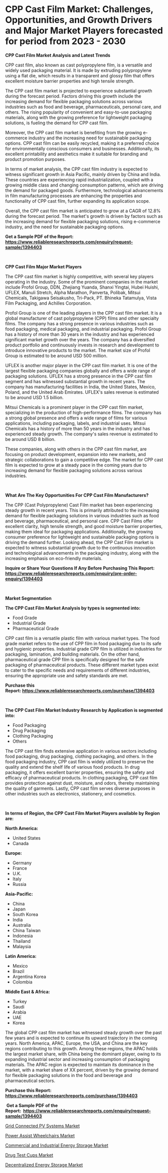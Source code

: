 <p><h1>CPP Cast Film Market: Challenges, Opportunities, and Growth Drivers and Major Market Players forecasted for period from 2023 - 2030</h1></p><p><strong>CPP Cast Film Market Analysis and Latest Trends</strong></p>
<p><p>CPP cast film, also known as cast polypropylene film, is a versatile and widely used packaging material. It is made by extruding polypropylene using a flat die, which results in a transparent and glossy film that offers excellent moisture barrier properties and high tensile strength.</p><p>The CPP cast film market is projected to experience substantial growth during the forecast period. Factors driving this growth include the increasing demand for flexible packaging solutions across various industries such as food and beverage, pharmaceuticals, personal care, and others. The rising popularity of convenient and easy-to-use packaging materials, along with the growing preference for lightweight packaging solutions, is fueling the demand for CPP cast film.</p><p>Moreover, the CPP cast film market is benefiting from the growing e-commerce industry and the increasing need for sustainable packaging options. CPP cast film can be easily recycled, making it a preferred choice for environmentally conscious consumers and businesses. Additionally, its excellent printability and aesthetics make it suitable for branding and product promotion purposes.</p><p>In terms of market analysis, the CPP cast film industry is expected to witness significant growth in Asia Pacific, mainly driven by China and India. These countries are experiencing rapid industrialization, coupled with a growing middle class and changing consumption patterns, which are driving the demand for packaged goods. Furthermore, technological advancements in film manufacturing processes are enhancing the properties and functionality of CPP cast film, further expanding its application scope.</p><p>Overall, the CPP cast film market is anticipated to grow at a CAGR of 12.8% during the forecast period. The market's growth is driven by factors such as the increasing demand for flexible packaging solutions, rising e-commerce industry, and the need for sustainable packaging options.</p></p>
<p><strong>Get a Sample PDF of the Report:&nbsp; <a href="https://www.reliableresearchreports.com/enquiry/request-sample/1394403">https://www.reliableresearchreports.com/enquiry/request-sample/1394403</a></strong></p>
<p>&nbsp;</p>
<p><strong>CPP Cast Film Major Market Players</strong></p>
<p><p>The CPP cast film market is highly competitive, with several key players operating in the industry. Some of the prominent companies in the market include Profol Group, DDN, Zhejiang Yuanda, Shanxi Yingtai, Hubei Huishi, UFLEX, Manuli Stretch, Alpha Marathon, Panverta, Polibak, Mitsui Chemicals, Takigawa Seisakusho, Tri-Pack, PT. Bhineka Tatamulya, Vista Film Packaging, and Achilles Corporation.</p><p>Profol Group is one of the leading players in the CPP cast film market. It is a global manufacturer of cast polypropylene (CPP) films and other specialty films. The company has a strong presence in various industries such as food packaging, medical packaging, and industrial packaging. Profol Group has a history of more than 30 years in the industry and has experienced significant market growth over the years. The company has a diversified product portfolio and continuously invests in research and development to introduce innovative products to the market. The market size of Profol Group is estimated to be around USD 500 million.</p><p>UFLEX is another major player in the CPP cast film market. It is one of the largest flexible packaging companies globally and offers a wide range of packaging solutions. UFLEX has a strong presence in the CPP cast film segment and has witnessed substantial growth in recent years. The company has manufacturing facilities in India, the United States, Mexico, Poland, and the United Arab Emirates. UFLEX's sales revenue is estimated to be around USD 1.5 billion.</p><p>Mitsui Chemicals is a prominent player in the CPP cast film market, specializing in the production of high-performance films. The company has a strong global presence and offers a wide range of films for various applications, including packaging, labels, and industrial uses. Mitsui Chemicals has a history of more than 50 years in the industry and has experienced steady growth. The company's sales revenue is estimated to be around USD 8 billion.</p><p>These companies, along with others in the CPP cast film market, are focusing on product development, expansion into new markets, and strategic collaborations to gain a competitive edge. The market for CPP cast film is expected to grow at a steady pace in the coming years due to increasing demand for flexible packaging solutions across various industries.</p></p>
<p>&nbsp;</p>
<p><strong>What Are The Key Opportunities For CPP Cast Film Manufacturers?</strong></p>
<p><p>The CPP (Cast Polypropylene) Cast Film market has been experiencing steady growth in recent years. This is primarily attributed to the increasing demand for flexible packaging solutions in various industries such as food and beverage, pharmaceutical, and personal care. CPP Cast Films offer excellent clarity, high tensile strength, and good moisture barrier properties, making them ideal for packaging applications. Additionally, the growing consumer preference for lightweight and sustainable packaging options is driving the demand further. Looking ahead, the CPP Cast Film market is expected to witness substantial growth due to the continuous innovation and technological advancements in the packaging industry, along with the increasing emphasis on eco-friendly materials.</p></p>
<p><strong>Inquire or Share Your Questions If Any Before Purchasing This Report: <a href="https://www.reliableresearchreports.com/enquiry/pre-order-enquiry/1394403">https://www.reliableresearchreports.com/enquiry/pre-order-enquiry/1394403</a></strong></p>
<p>&nbsp;</p>
<p><strong>Market Segmentation</strong></p>
<p><strong>The CPP Cast Film Market Analysis by types is segmented into:</strong></p>
<p><ul><li>Food Grade</li><li>Industrial Grade</li><li>Pharmaceutical Grade</li></ul></p>
<p><p>CPP cast film is a versatile plastic film with various market types. The food grade market refers to the use of CPP film in food packaging due to its safe and hygienic properties. Industrial grade CPP film is utilized in industries for packaging, lamination, and building materials. On the other hand, pharmaceutical grade CPP film is specifically designed for the safe packaging of pharmaceutical products. These different market types exist to cater to the specific needs and requirements of different industries, ensuring the appropriate use and safety standards are met.</p></p>
<p><strong>Purchase this Report:&nbsp;<a href="https://www.reliableresearchreports.com/purchase/1394403">https://www.reliableresearchreports.com/purchase/1394403</a></strong></p>
<p>&nbsp;</p>
<p><strong>The CPP Cast Film Market Industry Research by Application is segmented into:</strong></p>
<p><ul><li>Food Packaging</li><li>Drug Packaging</li><li>Clothing Packaging</li><li>Others</li></ul></p>
<p><p>The CPP cast film finds extensive application in various sectors including food packaging, drug packaging, clothing packaging, and others. In the food packaging industry, CPP cast film is widely utilized to preserve the quality and extend the shelf life of various food products. In drug packaging, it offers excellent barrier properties, ensuring the safety and efficacy of pharmaceutical products. In clothing packaging, CPP cast film provides protection against dust, moisture, and odors, thereby maintaining the quality of garments. Lastly, CPP cast film serves diverse purposes in other industries such as electronics, stationery, and cosmetics.</p></p>
<p>&nbsp;</p>
<p><strong>In terms of Region, the CPP Cast Film Market Players available by Region are:</strong></p>
<p>
    <p> <strong> North America: </strong>
        <ul>
            <li>United States</li>
            <li>Canada</li>
        </ul>
        </p> 
    <p> <strong> Europe: </strong>
        <ul>
            <li>Germany</li>
            <li>France</li>
            <li>U.K.</li>
            <li>Italy</li>
            <li>Russia</li>
        </ul>
        </p> 
    <p> <strong> Asia-Pacific: </strong>
        <ul>
            <li>China</li>
            <li>Japan</li>
            <li>South Korea</li>
            <li>India</li>
            <li>Australia</li>
            <li>China Taiwan</li>
            <li>Indonesia</li>
            <li>Thailand</li>
            <li>Malaysia</li>
        </ul>
        </p> 
    <p> <strong> Latin America: </strong>
        <ul>
            <li>Mexico</li>
            <li>Brazil</li>
            <li>Argentina Korea</li>
            <li>Colombia</li>
        </ul>
        </p> 
    <p> <strong> Middle East & Africa: </strong>
        <ul>
            <li>Turkey</li>
            <li>Saudi</li>
            <li>Arabia</li>
            <li>UAE</li>
            <li>Korea</li>
        </ul>
    </p>
    </p>
<p><p>The global CPP cast film market has witnessed steady growth over the past few years and is expected to continue its upward trajectory in the coming years. North America, APAC, Europe, the USA, and China are the key regions contributing to this growth. Among these regions, the APAC holds the largest market share, with China being the dominant player, owing to its expanding industrial sector and increasing consumption of packaging materials. The APAC region is expected to maintain its dominance in the market, with a market share of XX percent, driven by the growing demand for flexible packaging solutions in the food and beverage and pharmaceutical sectors.</p></p>
<p><strong>Purchase this Report: <a href="https://www.reliableresearchreports.com/purchase/1394403">https://www.reliableresearchreports.com/purchase/1394403</a></strong></p>
<p>&nbsp;<strong>Get a Sample PDF of the Report:&nbsp;&nbsp;<a href="https://www.reliableresearchreports.com/enquiry/request-sample/1394403">https://www.reliableresearchreports.com/enquiry/request-sample/1394403</a></strong></p>
<p><strong></strong></p>
<p><p><a href="https://www.linkedin.com/pulse/grid-connected-pv-systems-market-size-growth-forecast-d8hpe/">Grid Connected PV Systems Market</a></p><p><a href="https://medium.com/@bhumi.technologiesmumbai/power-assist-wheelchairs-market-size-cagr-trends-2024-2030-bf191ac551ab">Power Assist Wheelchairs Market</a></p><p><a href="https://www.linkedin.com/pulse/commercial-industrial-energy-storage-market-insights-players-scmfe/">Commercial and Industrial Energy Storage Market</a></p><p><a href="https://medium.com/@hotspotvendor/drug-test-cups-market-size-cagr-trends-2024-2030-5422c24d980a">Drug Test Cups Market</a></p><p><a href="https://www.linkedin.com/pulse/decentralized-energy-storage-market-share-amp-new-ljuse/">Decentralized Energy Storage Market</a></p></p>